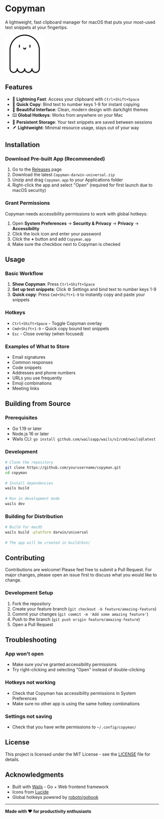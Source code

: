 # Copyman

A lightweight, fast clipboard manager for macOS that puts your most-used text snippets at your fingertips.

![Copyman Screenshot](frontend/public/favicon-light.png)

## Features

- 🚀 **Lightning Fast**: Access your clipboard with `Ctrl+Shift+Space`
- 🔢 **Quick Copy**: Bind text to number keys 1-9 for instant copying
- 🎨 **Beautiful Interface**: Clean, modern design with dark/light themes
- ⌨️ **Global Hotkeys**: Works from anywhere on your Mac
- 💾 **Persistent Storage**: Your text snippets are saved between sessions
- 🪶 **Lightweight**: Minimal resource usage, stays out of your way

## Installation

### Download Pre-built App (Recommended)

1. Go to the [Releases](https://github.com/yourusername/copyman/releases) page
2. Download the latest `Copyman-darwin-universal.zip`
3. Unzip and drag `Copyman.app` to your Applications folder
4. Right-click the app and select "Open" (required for first launch due to macOS security)

### Grant Permissions

Copyman needs accessibility permissions to work with global hotkeys:

1. Open **System Preferences** → **Security & Privacy** → **Privacy** → **Accessibility**
2. Click the lock icon and enter your password
3. Click the **+** button and add `Copyman.app`
4. Make sure the checkbox next to Copyman is checked

## Usage

### Basic Workflow

1. **Show Copyman**: Press `Ctrl+Shift+Space`
2. **Set up text snippets**: Click ⚙️ Settings and bind text to number keys 1-9
3. **Quick copy**: Press `Cmd+Shift+1-9` to instantly copy and paste your snippets

### Hotkeys

- `Ctrl+Shift+Space` - Toggle Copyman overlay
- `Cmd+Shift+1-9` - Quick copy bound text snippets
- `Esc` - Close overlay (when focused)

### Examples of What to Store

- Email signatures
- Common responses
- Code snippets
- Addresses and phone numbers
- URLs you use frequently
- Emoji combinations
- Meeting links

## Building from Source

### Prerequisites

- Go 1.19 or later
- Node.js 16 or later
- Wails CLI: `go install github.com/wailsapp/wails/v2/cmd/wails@latest`

### Development

```bash
# Clone the repository
git clone https://github.com/yourusername/copyman.git
cd copyman

# Install dependencies
wails build

# Run in development mode
wails dev
```

### Building for Distribution

```bash
# Build for macOS
wails build -platform darwin/universal

# The app will be created in build/bin/
```

## Contributing

Contributions are welcome! Please feel free to submit a Pull Request. For major changes, please open an issue first to discuss what you would like to change.

### Development Setup

1. Fork the repository
2. Create your feature branch (`git checkout -b feature/amazing-feature`)
3. Commit your changes (`git commit -m 'Add some amazing feature'`)
4. Push to the branch (`git push origin feature/amazing-feature`)
5. Open a Pull Request

## Troubleshooting

### App won't open
- Make sure you've granted accessibility permissions
- Try right-clicking and selecting "Open" instead of double-clicking

### Hotkeys not working
- Check that Copyman has accessibility permissions in System Preferences
- Make sure no other app is using the same hotkey combinations

### Settings not saving
- Check that you have write permissions to `~/.config/copyman/`

## License

This project is licensed under the MIT License - see the [LICENSE](LICENSE) file for details.

## Acknowledgments

- Built with [Wails](https://wails.io/) - Go + Web frontend framework
- Icons from [Lucide](https://lucide.dev/)
- Global hotkeys powered by [robotn/gohook](https://github.com/robotn/gohook)

---

**Made with ❤️ for productivity enthusiasts**